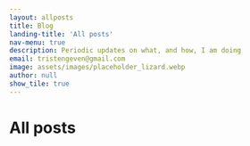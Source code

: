 ```yaml
---
layout: allposts
title: Blog
landing-title: 'All posts'
nav-menu: true
description: Periodic updates on what, and how, I am doing
email: tristengeven@gmail.com
image: assets/images/placeholder_lizard.webp
author: null
show_tile: true
---
```


<h1>All posts</h1>

